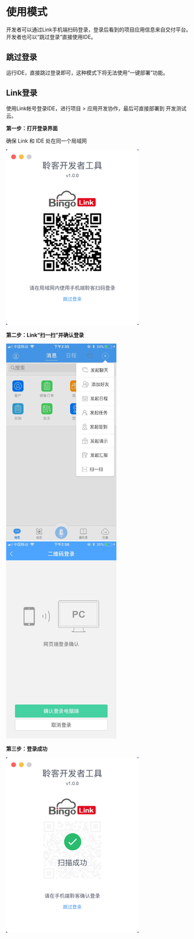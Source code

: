 # 使用模式

开发者可以通过Link手机端扫码登录，登录后看到的项目应用信息来自交付平台。开发者也可以“跳过登录”直接使用IDE。

## 跳过登录

运行IDE，直接跳过登录即可，这种模式下将无法使用“一键部署”功能。

## Link登录

使用Link帐号登录IDE，进行项目 > 应用开发协作，最后可直接部署到 开发测试云。

**第一步：打开登录界面**

确保 Link 和 IDE 处在同一个局域网

<img src="./assets/01_login.png" style="width:360px;" />

**第二步：Link“扫一扫”并确认登录**

<img src="assets/02_link_scan.jpeg" style="width:300px;" />
<img src="assets/03_login_confirm.jpeg" style="width:300px;" />


**第三步：登录成功**

<img src="assets/04_scan_success.png" style="width:360px;" />

